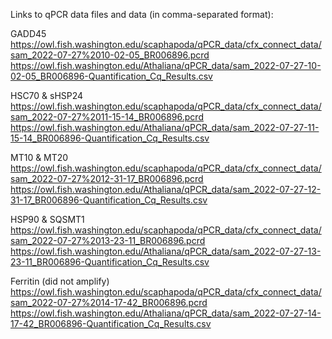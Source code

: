 Links to qPCR data files and data (in comma-separated format): 


GADD45    
https://owl.fish.washington.edu/scaphapoda/qPCR_data/cfx_connect_data/sam_2022-07-27%2010-02-05_BR006896.pcrd    
https://owl.fish.washington.edu/Athaliana/qPCR_data/sam_2022-07-27-10-02-05_BR006896-Quantification_Cq_Results.csv    


HSC70 & sHSP24      
https://owl.fish.washington.edu/scaphapoda/qPCR_data/cfx_connect_data/sam_2022-07-27%2011-15-14_BR006896.pcrd    
https://owl.fish.washington.edu/Athaliana/qPCR_data/sam_2022-07-27-11-15-14_BR006896-Quantification_Cq_Results.csv   

MT10 & MT20    
https://owl.fish.washington.edu/scaphapoda/qPCR_data/cfx_connect_data/sam_2022-07-27%2012-31-17_BR006896.pcrd   
https://owl.fish.washington.edu/Athaliana/qPCR_data/sam_2022-07-27-12-31-17_BR006896-Quantification_Cq_Results.csv   

HSP90 & SQSMT1      
https://owl.fish.washington.edu/scaphapoda/qPCR_data/cfx_connect_data/sam_2022-07-27%2013-23-11_BR006896.pcrd    
https://owl.fish.washington.edu/Athaliana/qPCR_data/sam_2022-07-27-13-23-11_BR006896-Quantification_Cq_Results.csv    


Ferritin (did not amplify)     
https://owl.fish.washington.edu/scaphapoda/qPCR_data/cfx_connect_data/sam_2022-07-27%2014-17-42_BR006896.pcrd   
https://owl.fish.washington.edu/Athaliana/qPCR_data/sam_2022-07-27-14-17-42_BR006896-Quantification_Cq_Results.csv   
